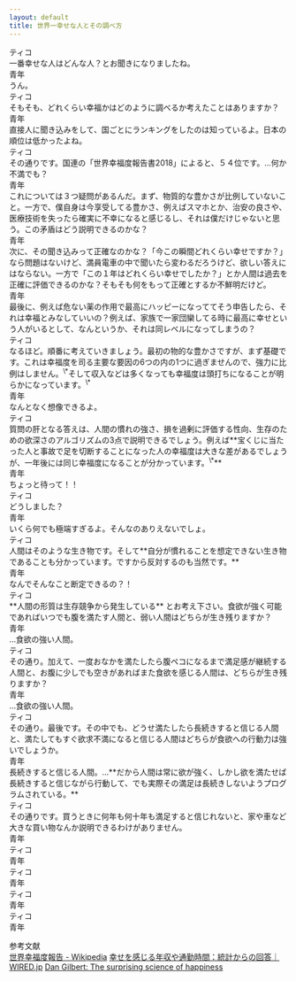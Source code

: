 ```yaml
---
layout: default
title: 世界一幸せな人とその調べ方
---
```

<div class='name'>ティコ</div>
一番幸せな人はどんな人？とお聞きになりましたね。
<div class='name'>青年</div>
うん。

<div class='name'>ティコ</div>
そもそも、どれくらい幸福かはどのように調べるか考えたことはありますか？

<div class='name'>青年</div>
直接人に聞き込みをして、国ごとにランキングをしたのは知っているよ。日本の順位は低かったよね。

<div class='name'>ティコ</div>
その通りです。国連の「世界幸福度報告書2018」によると、５４位です。…何か不満でも？

<div class='name'>青年</div>
これについては３つ疑問があるんだ。まず、物質的な豊かさが比例していないこと。一方で、僕自身は今享受してる豊かさ、例えばスマホとか、治安の良さや、医療技術を失ったら確実に不幸になると感じるし、それは僕だけじゃないと思う。この矛盾はどう説明できるのかな？  
<div class='name'>青年</div>
次に、その聞き込みって正確なのかな？「今この瞬間どれくらい幸せですか？」なら問題はないけど、満員電車の中で聞いたら変わるだろうけど、欲しい答えにはならない。一方で「この１年はどれくらい幸せでしたか？」とか人間は過去を正確に評価できるのかな？そもそも何をもって正確とするか不鮮明だけど。  
<div class='name'>青年</div>
最後に、例えば危ない薬の作用で最高にハッピーになっててそう申告したら、それは幸福とみなしていいの？例えば、家族で一家団欒してる時に最高に幸せという人がいるとして、なんというか、それは同レベルになってしまうの？
<!--
幸福度は近代の概念。それ以前は個人にわざわざフォーカスせず宗教色が濃ければ信心深さ＝幸福度、資本主義であれば家の経済力＝幸福度という解釈が強かった。
-->

<div class='name'>ティコ</div>
なるほど。順番に考えていきましょう。最初の物的な豊かさですが、まず基礎です。これは幸福度を司る主要な要因の6つの内の1つに過ぎませんので、強力に比例はしません。<sup>\*</sup>そして収入などは多くなっても幸福度は頭打ちになることが明らかになっています。<sup>\*</sup><!--
通勤に1時間を要する人の場合、職場に歩いて通える人と同程度の満足度を得るためには、その人よりも40％多くお金を稼がなければならない-->
<div class='name'>青年</div>
なんとなく想像できるよ。
<div class='name'>ティコ</div>
質問の肝となる答えは、人間の慣れの強さ、損を過剰に評価する性向、生存のための欲深さのアルゴリズムの3点で説明できるでしょう。例えば**宝くじに当たった人と事故で足を切断することになった人の幸福度は大きな差があるでしょうが、一年後には同じ幸福度になることが分かっています。<sup>\*</sup>**
<div class='name'>青年</div>
ちょっと待って！！
<div class='name'>ティコ</div>
どうしました？
<div class='name'>青年</div>
いくら何でも極端すぎるよ。そんなのありえないでしょ。
<div class='name'>ティコ</div>
人間はそのような生き物です。そして**自分が慣れることを想定できない生き物であることも分かっています。ですから反対するのも当然です。**
<div class='name'>青年</div>
なんでそんなこと断定できるの？！
<div class='name'>ティコ</div>
**人間の形質は生存競争から発生している** とお考え下さい。食欲が強く可能であればいつでも腹を満たす人間と、弱い人間はどちらが生き残りますか？
<div class='name'>青年</div>
…食欲の強い人間。
<div class='name'>ティコ</div>
その通り。加えて、一度おなかを満たしたら腹ペコになるまで満足感が継続する人間と、お腹に少しでも空きがあればまた食欲を感じる人間は、どちらが生き残りますか？
<div class='name'>青年</div>
…食欲の強い人間。
<div class='name'>ティコ</div>
その通り。最後です。その中でも、どうせ満たしたら長続きすると信じる人間と、満たしてもすぐ欲求不満になると信じる人間はどちらが食欲への行動力は強いでしょうか。
<div class='name'>青年</div>
長続きすると信じる人間。…**だから人間は常に欲が強く、しかし欲を満たせば長続きすると信じながら行動して、でも実際その満足は長続きしないようプログラムされている。**
<div class='name'>ティコ</div>
その通りです。買うときに何年も何十年も満足すると信じれないと、家や車など大きな買い物なんか説明できるわけがありません。
<div class='name'>青年</div>
<div class='name'>ティコ</div>
<div class='name'>青年</div>
<div class='name'>ティコ</div>
<div class='name'>青年</div>
<div class='name'>ティコ</div>
<div class='name'>青年</div>
<div class='name'>ティコ</div>
<div class='name'>青年</div>


参考文献  
[世界幸福度報告 - Wikipedia](https://ja.wikipedia.org/wiki/%E4%B8%96%E7%95%8C%E5%B9%B8%E7%A6%8F%E5%BA%A6%E5%A0%B1%E5%91%8A)
[幸せを感じる年収や通勤時間：統計からの回答｜WIRED.jp](https://wired.jp/2012/10/22/mf-happiness/)
[Dan Gilbert: The surprising science of happiness](http://www.ted.com/talks/dan_gilbert_asks_why_are_we_happy.html)
